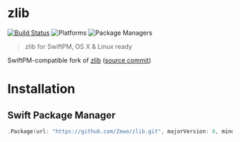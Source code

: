 # zlib

[![Build Status](https://travis-ci.org/zewo/zlib.svg?branch=master)](https://travis-ci.org/czechboy0/zlib)
![Platforms](https://img.shields.io/badge/platforms-Linux%20%7C%20OS%20X-blue.svg)
![Package Managers](https://img.shields.io/badge/package%20managers-SwiftPM-yellow.svg)

> zlib for SwiftPM, OS X & Linux ready

SwiftPM-compatible fork of [zlib](https://github.com/madler/zlib) ([source commit](https://github.com/madler/zlib/tree/50893291621658f355bc5b4d450a8d06a563053d))

# Installation

## Swift Package Manager

```swift
.Package(url: "https://github.com/Zewo/zlib.git", majorVersion: 0, minor: 1)
```
